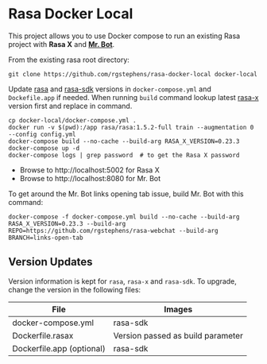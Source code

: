 # Rasa Docker Local

This project allows you to use Docker compose to run an existing Rasa project with **Rasa X** and **[Mr. Bot](https://github.com/botfront/rasa-webchat)**.

From the existing rasa root directory:

```
git clone https://github.com/rgstephens/rasa-docker-local docker-local
```

Update [rasa](https://hub.docker.com/r/rasa/rasa/tags) and [rasa-sdk](https://hub.docker.com/r/rasa/rasa-sdk/tags) versions in `docker-compose.yml` and `Dockefile.app` if needed. When running `build` command lookup latest [rasa-x](https://hub.docker.com/u/rasa) version first and replace in command.

```
cp docker-local/docker-compose.yml .
docker run -v $(pwd):/app rasa/rasa:1.5.2-full train --augmentation 0 --config config.yml
docker-compose build --no-cache --build-arg RASA_X_VERSION=0.23.3
docker-compose up -d
docker-compose logs | grep password  # to get the Rasa X password
```

* Browse to http://localhost:5002 for Rasa X
* Browse to http://localhost:8080 for Mr. Bot

To get around the Mr. Bot links opening tab issue, build Mr. Bot with this command:

```
docker-compose -f docker-compose.yml build --no-cache --build-arg RASA_X_VERSION=0.23.3 --build-arg REPO=https://github.com/rgstephens/rasa-webchat --build-arg BRANCH=links-open-tab
```

## Version Updates

Version information is kept for `rasa`, `rasa-x` and `rasa-sdk`. To upgrade, change the version in the following files:

| File                      | Images                            |
| ------------------------- | --------------------------------- |
| docker-compose.yml        | rasa-sdk                          |
| Dockerfile.rasax          | Version passed as build parameter |
| Dockerfile.app (optional) | rasa-sdk                          |
